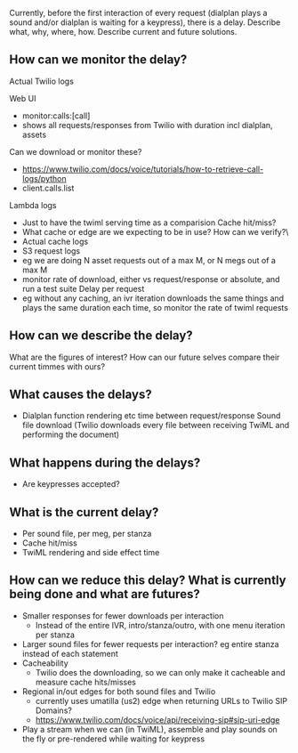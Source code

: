 Currently, before the first interaction of every request (dialplan plays a sound and/or dialplan is waiting for a keypress), there is a delay. Describe what, why, where, how. Describe current and future solutions.

## How can we monitor the delay?

Actual Twilio logs

Web UI
- monitor:calls:[call]
- shows all requests/responses from Twilio with duration incl dialplan, assets

Can we download or monitor these?
- https://www.twilio.com/docs/voice/tutorials/how-to-retrieve-call-logs/python
- client.calls.list

Lambda logs
- Just to have the twiml serving time as a comparision
Cache hit/miss?
- What cache or edge are we expecting to be in use? How can we verify?\
- Actual cache logs
- S3 request logs
- eg we are doing N asset requests out of a max M, or N megs out of a max M
- monitor rate of download, either vs request/response or absolute, and run a test suite
Delay per request
- eg without any caching, an ivr iteration downloads the same things and plays the same duration each time, so monitor the rate of twiml requests

## How can we describe the delay?

What are the figures of interest? How can our future selves compare their current timmes with ours?

## What causes the delays?

- Dialplan function rendering etc time between request/response
    Sound file download (Twilio downloads every file between receiving TwiML and performing the document)

## What happens during the delays?

- Are keypresses accepted?

## What is the current delay?

- Per sound file, per meg, per stanza
- Cache hit/miss
- TwiML rendering and side effect time

## How can we reduce this delay? What is currently being done and what are futures?

- Smaller responses for fewer downloads per interaction
  - Instead of the entire IVR, intro/stanza/outro, with one menu iteration per stanza
- Larger sound files for fewer requests per interaction? eg entire stanza instead of each statement
- Cacheability
  - Twilio does the downloading, so we can only make it cacheable and measure cache hits/misses
- Regional in/out edges for both sound files and Twilio
  - currently uses umatilla (us2) edge when returning URLs to Twilio SIP Domains?
  - https://www.twilio.com/docs/voice/api/receiving-sip#sip-uri-edge
- Play a stream when we can (in TwiML), assemble and play sounds on the fly or pre-rendered while waiting for keypress
